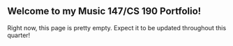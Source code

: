 ## Welcome to my Music 147/CS 190 Portfolio!

Right now, this page is pretty empty. 
Expect it to be updated throughout this quarter!
